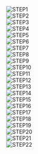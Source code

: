

![STEP1](https://github.com/sebhc/sebhc/blob/master/wiki/H8-Z80-PLUG-N-PLAY/STEPS/1h8-4-db9.jpg)<br>
![STEP2](https://github.com/sebhc/sebhc/blob/master/wiki/H8-Z80-PLUG-N-PLAY/STEPS/2h8-4-db9-install1.jpg)<br>
![STEP3](https://github.com/sebhc/sebhc/blob/master/wiki/H8-Z80-PLUG-N-PLAY/STEPS/3h8-4-db9-install2.jpg)<br>
![STEP4](https://github.com/sebhc/sebhc/blob/master/wiki/H8-Z80-PLUG-N-PLAY/STEPS/4h8-4-db9-dual.jpg)<br>
![STEP5](https://github.com/sebhc/sebhc/blob/master/wiki/H8-Z80-PLUG-N-PLAY/STEPS/5buss-alignment.jpg)<br>
![STEP6](https://github.com/sebhc/sebhc/blob/master/wiki/H8-Z80-PLUG-N-PLAY/STEPS/6buss-installed.jpg)<br>
![STEP7](https://github.com/sebhc/sebhc/blob/master/wiki/H8-Z80-PLUG-N-PLAY/STEPS/7h8-4-installed.jpg)<br>
![STEP8](https://github.com/sebhc/sebhc/blob/master/wiki/H8-Z80-PLUG-N-PLAY/STEPS/8h8-17.jpg)<br>
![STEP9](https://github.com/sebhc/sebhc/blob/master/wiki/H8-Z80-PLUG-N-PLAY/STEPS/9hsfe.jpg)<br>
![STEP10](https://github.com/sebhc/sebhc/blob/master/wiki/H8-Z80-PLUG-N-PLAY/STEPS/10hsfe-hookup.jpg)<br>
![STEP11](https://github.com/sebhc/sebhc/blob/master/wiki/H8-Z80-PLUG-N-PLAY/STEPS/11floppy-idc-adapter.jpg)<br>
![STEP12](https://github.com/sebhc/sebhc/blob/master/wiki/H8-Z80-PLUG-N-PLAY/STEPS/12floppy-idc-adapter2.jpg)<br>
![STEP13](https://github.com/sebhc/sebhc/blob/master/wiki/H8-Z80-PLUG-N-PLAY/STEPS/13h8-17-h8-4-installed.jpg)<br>
![STEP14](https://github.com/sebhc/sebhc/blob/master/wiki/H8-Z80-PLUG-N-PLAY/STEPS/14h8-z80.jpg)<br>
![STEP15](https://github.com/sebhc/sebhc/blob/master/wiki/H8-Z80-PLUG-N-PLAY/STEPS/15h8-z80-fp-plug.jpg)<br>
![STEP16](https://github.com/sebhc/sebhc/blob/master/wiki/H8-Z80-PLUG-N-PLAY/STEPS/16h8-z80-fp-plugged-in.jpg)<br>
![STEP17](https://github.com/sebhc/sebhc/blob/master/wiki/H8-Z80-PLUG-N-PLAY/STEPS/17-three-cards-installed.jpg)<br>
![STEP18](https://github.com/sebhc/sebhc/blob/master/wiki/H8-Z80-PLUG-N-PLAY/STEPS/18-atx-bridge.jpg)<br>
![STEP19](https://github.com/sebhc/sebhc/blob/master/wiki/H8-Z80-PLUG-N-PLAY/STEPS/19-atx-bridge2.jpg)<br>
![STEP20](https://github.com/sebhc/sebhc/blob/master/wiki/H8-Z80-PLUG-N-PLAY/STEPS/20-atx-bridge-installed.jpg)<br>
![STEP21](https://github.com/sebhc/sebhc/blob/master/wiki/H8-Z80-PLUG-N-PLAY/STEPS/21atxpowerswitch.jpg)<br>
![STEP22](https://github.com/sebhc/sebhc/blob/master/wiki/H8-Z80-PLUG-N-PLAY/STEPS/22powerup.jpg)<br>
